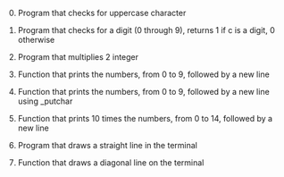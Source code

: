 0.	Program that checks for uppercase character

1.	Program that checks for a digit (0 through 9), returns 1 if c is a digit, 0 otherwise

2.	Program that multiplies 2 integer

3.	Function that prints the numbers, from 0 to 9, followed by a new line

4.	Function that prints the numbers, from 0 to 9, followed by a new line using _putchar

5.	Function that prints 10 times the numbers, from 0 to 14, followed by a new line

6.	Program that draws a straight line in the terminal

7.	Function that draws a diagonal line on the terminal
